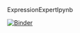 ExpressionExpertIpynb

[![Binder](https://mybinder.org/badge_logo.svg)](https://mybinder.org/v2/gh/uliebal/exp2ipynb/master)